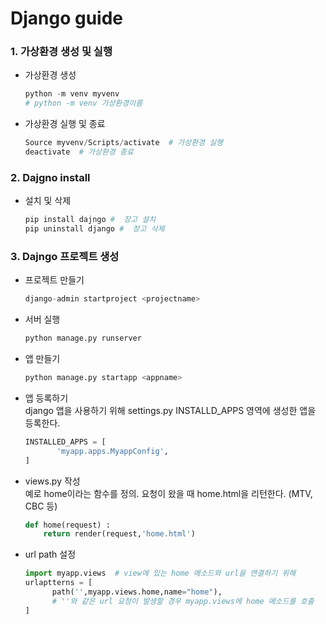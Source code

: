 
# Django guide 

### 1. 가상환경 생성 및 실행  

 - 가상환경 생성
   ```python
   python -m venv myvenv  
   # python -m venv 가상환경이름  
   ```
       
 - 가상환경 실행 및 종료
   ```python
   Source myvenv/Scripts/activate  # 가상환경 실행  
   deactivate  # 가상환경 종료 
   ```

### 2. Dajgno install 
 - 설치 및 삭제  
   ```python
   pip install dajngo #  장고 설치
   pip uninstall django #  장고 삭제  
   ```

### 3. Dajngo 프로젝트 생성
 - 프로젝트 만들기  
   ```python
   django-admin startproject <projectname>  
   ```
 - 서버 실행  
   ```python
   python manage.py runserver  
   ```
 - 앱 만들기  
   ```python  
   python manage.py startapp <appname>  
   ```
 - 앱 등록하기  
 django 앱을 사용하기 위해 settings.py INSTALLD_APPS 영역에 생성한 앱을 등록한다.  
   ```python
   INSTALLED_APPS = [ 
          'myapp.apps.MyappConfig',
   ]  
   ```
 - views.py 작성  
 예로 home이라는 함수를 정의. 요청이 왔을 때 home.html을 리턴한다. (MTV, CBC 등)
   ```python
   def home(request) :
       return render(request,'home.html')  
   ```
 - url path 설정  
   ```python
   import myapp.views  # view에 있는 home 메소드와 url을 연결하기 위해
   urlaptterns = [
         path('',myapp.views.home,name="home"),
         # ''와 같은 url 요청이 발생할 경우 myapp.views에 home 메소드를 호출
   ]  
   ```
